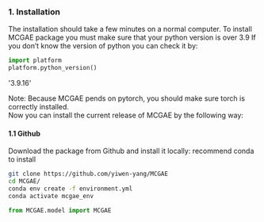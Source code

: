 
### 1. Installation
The installation should take a few minutes on a normal computer. To install MCGAE package you must make sure that your python version is over 3.9 If you don’t know the version of python you can check it by:


```python
import platform
platform.python_version()
```

  '3.9.16'


Note: Because MCGAE pends on pytorch, you should make sure torch is correctly installed.
<br>
Now you can install the current release of MCGAE by the following way:


#### 1.1 Github
Download the package from Github and install it locally:
recommend conda to install


```bash
git clone https://github.com/yiwen-yang/MCGAE
cd MCGAE/
conda env create -f environment.yml
conda activate mcgae_env
```
```python
from MCGAE.model import MCGAE
```